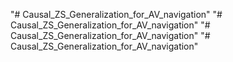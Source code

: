 "# Causal_ZS_Generalization_for_AV_navigation" 
"# Causal_ZS_Generalization_for_AV_navigation" 
"# Causal_ZS_Generalization_for_AV_navigation" 
"# Causal_ZS_Generalization_for_AV_navigation" 
